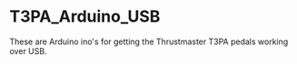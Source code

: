 # T3PA_Arduino_USB
These are Arduino ino's for getting the Thrustmaster T3PA pedals working over USB.
